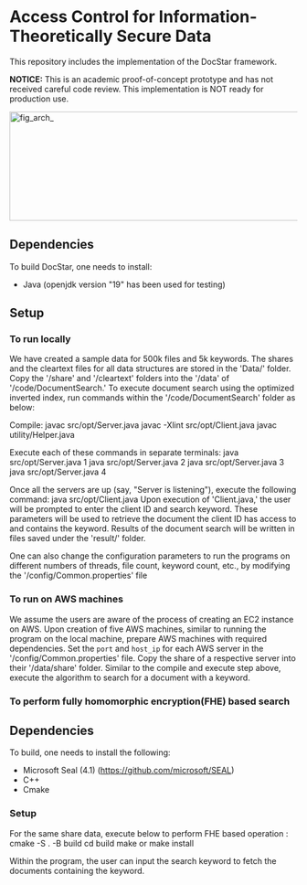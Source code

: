 # Access Control for Information-Theoretically Secure Data

This repository includes the implementation of the DocStar framework.

<b> NOTICE:</b> This is an academic proof-of-concept prototype and has not received careful code review. This implementation is NOT ready for production use.

<img width="720" height="191" alt="fig_arch_" src="https://github.com/user-attachments/assets/d2d1459e-2364-4e6b-8b56-3f666c5be729" />


## Dependencies
To build DocStar, one needs to install:
* Java (openjdk version "19" has been used for testing)

## Setup
### To run locally
We have created a sample data for 500k files and 5k keywords. The shares and the cleartext files for all data structures are stored in the 'Data/' folder. Copy the '/share' and '/cleartext' folders into the '/data' of '/code/DocumentSearch.' To execute document search using the optimized inverted index, run commands within the '/code/DocumentSearch' folder as below:

Compile:
javac src/opt/Server.java
javac -Xlint src/opt/Client.java
javac utility/Helper.java

Execute each of these commands in separate terminals:
java src/opt/Server.java 1
java src/opt/Server.java 2
java src/opt/Server.java 3
java src/opt/Server.java 4


Once all the servers are up (say, "Server is listening"), execute the following command:
java src/opt/Client.java
Upon execution of 'Client.java,' the user will be prompted to enter the client ID and search keyword. These parameters will be used to retrieve the document the client ID has access to and contains the keyword. Results of the document search will be written in files saved under the 'result/' folder.

One can also change the configuration parameters to run the programs on different numbers of threads, file count, keyword count, etc., by modifying the '/config/Common.properties' file

### To run on AWS machines
We assume the users are aware of the process of creating an EC2 instance on AWS. Upon creation of five AWS machines, similar to running the program on the local machine, prepare AWS machines with required dependencies. Set the `port` and `host_ip` for each AWS server in the '/config/Common.properties' file. Copy the share of a respective server into their '/data/share' folder. Similar to the compile and execute step above, execute the algorithm to search for a document with a keyword.

### To perform fully homomorphic encryption(FHE) based search
## Dependencies
To build, one needs to install the following:
* Microsoft Seal (4.1) (https://github.com/microsoft/SEAL)
* C++ 
* Cmake

### Setup
For the same share data, execute below to perform FHE based operation :
cmake -S . -B build
cd build
make or make install

Within the program, the user can input the search keyword to fetch the documents containing the keyword.

